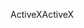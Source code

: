 <span data-ttu-id="58003-101">ActiveX</span><span class="sxs-lookup"><span data-stu-id="58003-101">ActiveX</span></span>
